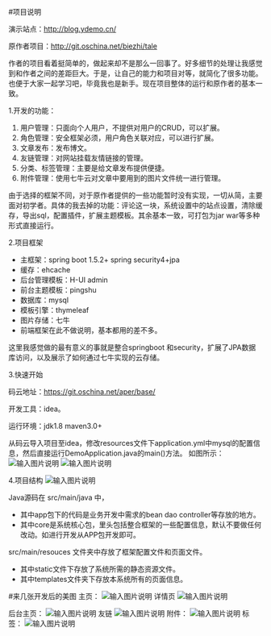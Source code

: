 #项目说明

演示站点：http://blog.ydemo.cn/

原作者项目：http://git.oschina.net/biezhi/tale

作者的项目看着挺简单的，做起来却不是那么一回事了。好多细节的处理让我感觉到和作者之间的差距巨大。于是，让自己的能力和项目对等，就简化了很多功能。也便于大家一起学习吧，毕竟我也是新手。现在项目整体的运行和原作者的基本一致。

1.开发的功能：

1. 用户管理：只面向个人用户，不提供对用户的CRUD，可以扩展。
1. 角色管理：安全框架必须，用户角色关联对应，可以进行扩展。
1. 文章发布：发布博文。
1. 友链管理：对网站挂载友情链接的管理。
1. 分类、标签管理：主要是给文章发布提供便捷。
1. 附件管理：使用七牛云对文章中要用到的图片文件统一进行管理。

由于选择的框架不同，对于原作者提供的一些功能暂时没有实现，一切从简，主要面对初学者。具体的我去掉的功能：评论这一块，系统设置中的站点设置，清除缓存，导出sql，配置插件，扩展主题模板。其余基本一致，可打包为jar war等多种形式直接运行。

2.项目框架

- 主框架：spring boot 1.5.2+ spring security4+jpa 
- 缓存：ehcache
- 后台管理模板：H-UI admin
- 前台主题模板：pingshu
- 数据库：mysql
- 模板引擎：thymeleaf
- 图片存储：七牛
- 前端框架在此不做说明，基本都用的差不多。

这里我感觉做的最有意义的事就是整合springboot 和security，扩展了JPA数据库访问，以及展示了如何通过七牛实现的云存储。

3.快速开始

码云地址：https://git.oschina.net/aper/base/

开发工具：idea。

运行环境：jdk1.8  maven3.0+

从码云导入项目至idea，修改resources文件下application.yml中mysql的配置信息，然后直接运行DemoApplication.java的main()方法。
如图所示：
![输入图片说明](http://on74nfn25.bkt.clouddn.com/peizhi.png "在这里输入图片标题")
![输入图片说明](http://on74nfn25.bkt.clouddn.com/b_run.png "在这里输入图片标题")

4.项目结构
![输入图片说明](http://on74nfn25.bkt.clouddn.com/b_jiegou.png "在这里输入图片标题")

Java源码在 src/main/java 中，

- 其中app包下的代码是业务开发中需求的bean dao controller等存放的地方。 
- 其中core是系统核心包，里头包括整合框架的一些配置信息，默认不要做任何改动。如进行开发从APP包开发即可。

src/main/resouces 文件夹中存放了框架配置文件和页面文件。

- 其中static文件下存放了系统所需的静态资源文件。
- 其中templates文件夹下存放本系统所有的页面信息。

#来几张开发后的美图
主页：
![输入图片说明](http://on74nfn25.bkt.clouddn.com/b_index.png "在这里输入图片标题")
详情页
![输入图片说明](http://on74nfn25.bkt.clouddn.com/b_detail.png "在这里输入图片标题")

后台主页：
![输入图片说明](http://on74nfn25.bkt.clouddn.com/b_admin_index.png "在这里输入图片标题")
友链
![输入图片说明](http://on74nfn25.bkt.clouddn.com/b_youlian.png "在这里输入图片标题")
附件：
![输入图片说明](http://on74nfn25.bkt.clouddn.com/b_attach.png?a=1 "在这里输入图片标题")
标签：
![输入图片说明](http://on74nfn25.bkt.clouddn.com/b-tags.png "在这里输入图片标题")